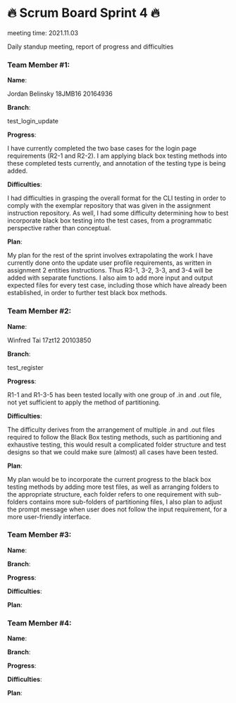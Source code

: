 # 🔥 Scrum Board Sprint 4 🔥
meeting time: 2021.11.03

Daily standup meeting, report of progress and difficulties




### Team Member #1:

**Name**:

Jordan Belinsky
18JMB16
20164936



**Branch**:

test_login_update

**Progress**:

I have currently completed the two base cases for the login page requirements (R2-1 and R2-2). I am applying black box testing methods into these completed tests currently, and annotation of the testing type is being added.


**Difficulties**:


I had difficulties in grasping the overall format for the CLI testing in order to comply with the exemplar repository that was given in the assignment instruction repository. As well, I had some difficulty determining how to best incorporate black box testing into the test cases, from a programmatic perspective rather than conceptual.

**Plan**:

My plan for the rest of the sprint involves extrapolating the work I have currently done onto the update user profile requirements, as written in assignment 2 entities instructions. Thus R3-1, 3-2, 3-3, and 3-4 will be added with separate functions. I also aim to add more input and output expected files for every test case, including those which have already been established, in order to further test black box methods.






### Team Member #2:

**Name**:

Winfred Tai 17zt12 20103850


**Branch**:

test_register


**Progress**:

R1-1 and R1-3-5 has been tested locally with one group of .in and .out file, not yet sufficient to apply the method of partitioning.


**Difficulties**:

The difficulty derives from the arrangement of multiple .in and .out files required to follow the Black Box testing methods, such as partitioning and exhaustive testing, this would result a complicated folder structure and test designs so that we could make sure (almost) all cases have been tested.


**Plan**:

My plan would be to incorporate the current progress to the black box testing methods by adding more test files, as well as arranging folders to the appropriate structure, each folder refers to one requirement with sub-folders contains more sub-folders of partitioning files, I also plan to adjust the prompt message when user does not follow the input requirement, for a more user-friendly interface.




### Team Member #3:

**Name**:

**Branch**:

**Progress**:

**Difficulties**:

**Plan**:


### Team Member #4:

**Name**:

**Branch**:

**Progress**:

**Difficulties**:

**Plan**:


